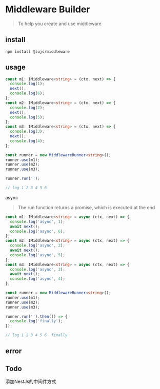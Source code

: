 # Middleware Builder

> To help you create and use middleware

## install

```
npm install @lujs/middleware
```

## usage

```typescript
const m1: IMiddleware<string> = (ctx, next) => {
  console.log(1);
  next();
  console.log(6);
};
const m2: IMiddleware<string> = (ctx, next) => {
  console.log(2);
  next();
  console.log(5);
};
const m3: IMiddleware<string> = (ctx, next) => {
  console.log(3);
  next();
  console.log(4);
};

const runner = new MiddlewareRunner<string>();
runner.use(m1);
runner.use(m2);
runner.use(m3);

runner.run('');

// log 1 2 3 4 5 6
```

async

> The run function returns a promise, which is executed at the end

```typescript
const m1: IMiddleware<string> = async (ctx, next) => {
  console.log('async', 1);
  await next();
  console.log('async', 6);
};
const m2: IMiddleware<string> = async (ctx, next) => {
  console.log('async', 2);
  await next();
  console.log('async', 5);
};
const m3: IMiddleware<string> = async (ctx, next) => {
  console.log('async', 3);
  await next();
  console.log('async', 4);
};

const runner = new MiddlewareRunner<string>();
runner.use(m1);
runner.use(m2);
runner.use(m3);

runner.run('').then(() => {
  console.log('finally');
});

// log 1 2 3 4 5 6  finally
```

## error

## Todo
添加NestJs的中间件方式

